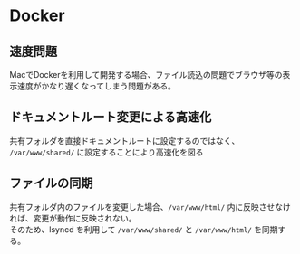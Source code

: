 # Docker

## 速度問題

MacでDockerを利用して開発する場合、ファイル読込の問題でブラウザ等の表示速度がかなり遅くなってしまう問題がある。

## ドキュメントルート変更による高速化

共有フォルダを直接ドキュメントルートに設定するのではなく、 `/var/www/shared/` に設定することにより高速化を図る

## ファイルの同期

共有フォルダ内のファイルを変更した場合、`/var/www/html/` 内に反映させなければ、変更が動作に反映されない。  
そのため、lsyncd を利用して `/var/www/shared/` と `/var/www/html/` を同期する。


